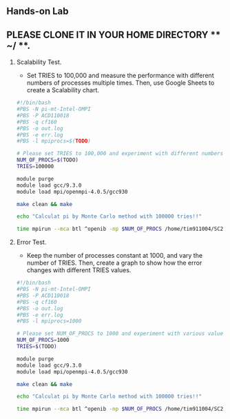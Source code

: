 ## Hands-on Lab

## PLEASE CLONE IT IN YOUR HOME DIRECTORY ** ~/ **.

1. Scalability Test.
   * Set TRIES to 100,000 and measure the performance with different numbers of processes multiple times. Then, use Google Sheets to create a Scalability chart.
   ```bash
   #!/bin/bash
   #PBS -N pi-mt-Intel-OMPI
   #PBS -P ACD110018
   #PBS -q cf160
   #PBS -o out.log
   #PBS -e err.log
   #PBS -l mpiprocs=$(TODO)

   # Please set TRIES to 100,000 and experiment with different numbers of processes (NUM_OF_PROCS).
   NUM_OF_PROCS=$(TODO)
   TRIES=100000

   module purge
   module load gcc/9.3.0
   module load mpi/openmpi-4.0.5/gcc930

   make clean && make

   echo "Calculat pi by Monte Carlo method with 100000 tries!!"

   time mpirun --mca btl ^openib -np $NUM_OF_PROCS /home/tim911004/SC25-WinterCamp-Lab/mpi-monte-carlo $TRIES

   ```


2. Error Test.
   * Keep the number of processes constant at 1000, and vary the number of TRIES. Then, create a graph to show how the error changes with different TRIES values.
   ```bash
   #!/bin/bash
   #PBS -N pi-mt-Intel-OMPI
   #PBS -P ACD110018
   #PBS -q cf160
   #PBS -o out.log
   #PBS -e err.log
   #PBS -l mpiprocs=1000

   # Please set NUM_OF_PROCS to 1000 and experiment with various values for TRIES.
   NUM_OF_PROCS=1000
   TRIES=$(TODO)

   module purge
   module load gcc/9.3.0
   module load mpi/openmpi-4.0.5/gcc930

   make clean && make

   echo "Calculat pi by Monte Carlo method with 100000 tries!!"

   time mpirun --mca btl ^openib -np $NUM_OF_PROCS /home/tim911004/SC25-WinterCamp-Lab/mpi-monte-carlo $TRIES

   ```
